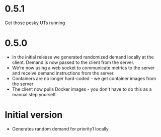 # 0.5.1 

Get those pesky UTs running

# 0.5.0

- In the initial release we generated randomized demand locally at the client. Demand is now passed to the client from the server. 
- We're now using a web socket to communicate metrics to the server and receive demand instructions from the server.
- Containers are no longer hard-coded - we get container images from the server
- The client now pulls Docker images - you don't have to do this as a manual step yourself

# Initial version

- Generates random demand for priority1 locally
